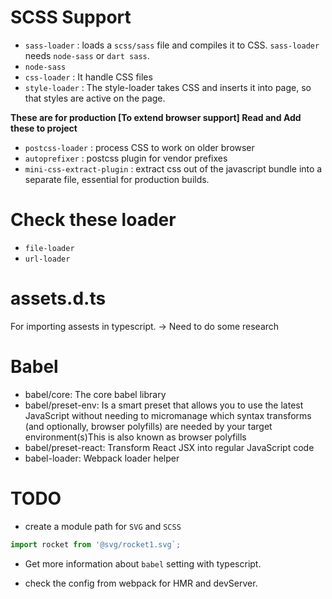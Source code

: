 
# SCSS Support

* `sass-loader` : loads a `scss/sass` file and compiles it to CSS. `sass-loader` needs `node-sass` or `dart sass`.
* `node-sass`
* `css-loader` : It handle CSS files
* `style-loader` : The style-loader takes CSS and inserts it into page, so that styles are active on the page.

**These are for production [To extend browser support] Read and Add these to project**
* `postcss-loader` : process CSS to work on older browser
* `autoprefixer` : postcss plugin for vendor prefixes
* `mini-css-extract-plugin` : extract css out of the javascript bundle into a separate file, essential for production builds.

# Check these loader

* `file-loader`
* `url-loader`


# assets.d.ts

For importing assests in typescript. -> Need to do some research


# Babel

* babel/core: The core babel library
* babel/preset-env: Is a smart preset that allows you to use the latest JavaScript without needing to micromanage which syntax transforms (and optionally, browser polyfills) are needed by your target environment(s)This is also known as browser polyfills
* babel/preset-react: Transform React JSX into regular JavaScript code
* babel-loader: Webpack loader helper





# TODO

* create a module path for `SVG` and `SCSS`

```typescript
import rocket from '@svg/rocket1.svg`;
```

* Get more information about `babel` setting with typescript.

* check the config from webpack for HMR and devServer.

